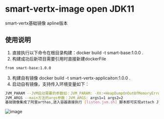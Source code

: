 # smart-vertx-image open JDK11
smart-vertx基础镜像 apline版本
## 使用说明
1. 直接执行以下命令在根目录构建：docker build -t smart-base:1.0.0 .
2. 构建成功后新项目需要引用时直接新建dockerFile
```bash
from smart-base:1.0.0
```
3. 构建自有镜像 docker build -t smart-vertx-applicaiton:1.0.0 .
4. 启动自有镜像，支持传入环境变量如下：
```bash
JVM_PARAM --JVM启动需要的参数如：JVM_PARAM: -XX:+HeapDumpOnOutOfMemoryError -XX:+ExitOnOutOfMemoryError -XX:HeapDumpPath=./  -Xlog:gc:./gc.log
JVM_ARGS --main方法的args参数：JVM_ARGS: args1=1 args2=2
基础镜像集成了阿里arthas,进入容器直接执行 [listen.jvm.sh] 脚本即可实现attach JVM进程
```
![image](https://github.com/vertx-projects/smart-vertx-image/assets/139456680/2314fca9-26fb-4203-877c-d481f80cffe1)

